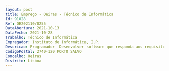 ```yaml
--- 
layout: post
title: Emprego - Oeiras - Técnico de Informática
Id: 91028
Ref: OE202110/0255
DataAbertura: 2021-10-13
DataFecho: 2021-10-28
Trabalho: Técnico de Informática
Empregador: Instituto de Informática, I.P.
Descricao: Programador  Desenvolver software que responda aos requisitos funcionais e não funcionais definidos em conjunto com os parceiros, seguindo as orientações definidas, em termos de arquitetura e design e cumprindo os prazos acordados Garantir a construção e implementação de aplicações Participar na fase de análise de requisitos, na elaboração de testes unitários e na produção de código de fonte documentado Contribuir para o planeamento e para o cumprimento dos prazos Colaborar com as equipas de suporte ao desenvolvimento de sistemas de informação Reforçar processos de transformação digital Otimizar recursos tecnológicos.
CodigoPostal: 2740-120 PORTO SALVO
Concelho: Oeiras
Distrito: Lisboa
--- 
```

